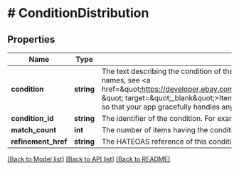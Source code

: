 # # ConditionDistribution

## Properties

Name | Type | Description | Notes
------------ | ------------- | ------------- | -------------
**condition** | **string** | The text describing the condition of the item, such as New or Used. For a list of condition names, see &lt;a href&#x3D;\&quot;https://developer.ebay.com/devzone/finding/callref/enums/conditionIdList.html \&quot; target&#x3D;\&quot;_blank\&quot;&gt;Item Condition IDs and Names&lt;/a&gt;.  &lt;br /&gt;&lt;br /&gt;Code so that your app gracefully handles any future changes to this list. | [optional]
**condition_id** | **string** | The identifier of the condition. For example, 1000 is the identifier for NEW. | [optional]
**match_count** | **int** | The number of items having the condition. | [optional]
**refinement_href** | **string** | The HATEOAS reference of this condition. | [optional]

[[Back to Model list]](../../README.md#models) [[Back to API list]](../../README.md#endpoints) [[Back to README]](../../README.md)

